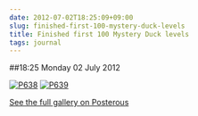 ```yaml
---
date: 2012-07-02T18:25:09+09:00
slug: finished-first-100-mystery-duck-levels
title: Finished first 100 Mystery Duck levels
tags: journal
---
```


##18:25 Monday 02 July 2012

[![P638](http://getfile7.posterous.com/getfile/files.posterous.com/thunderrabbit/DpewtchnmoljFIFuCxrHIDitdqvjscuJmsAppHFzGsgDbEcFCgAmlbrrBJgg/p638.jpg.scaled500.jpg)](http://getfile9.posterous.com/getfile/files.posterous.com/thunderrabbit/DpewtchnmoljFIFuCxrHIDitdqvjscuJmsAppHFzGsgDbEcFCgAmlbrrBJgg/p638.jpg.scaled1000.jpg) [![P639](http://getfile2.posterous.com/getfile/files.posterous.com/thunderrabbit/AvJmftuvDBqFIaDhoekprJEtHybuHfmgoGwlqAuCrhDxrfgygamADugGyiJk/p639.jpg.scaled500.jpg)](http://getfile6.posterous.com/getfile/files.posterous.com/thunderrabbit/AvJmftuvDBqFIaDhoekprJEtHybuHfmgoGwlqAuCrhDxrfgygamADugGyiJk/p639.jpg.scaled1000.jpg)

[See the full gallery on Posterous](http://stream.robnugen.com/finished-first-100-mystery-duck-levels)
